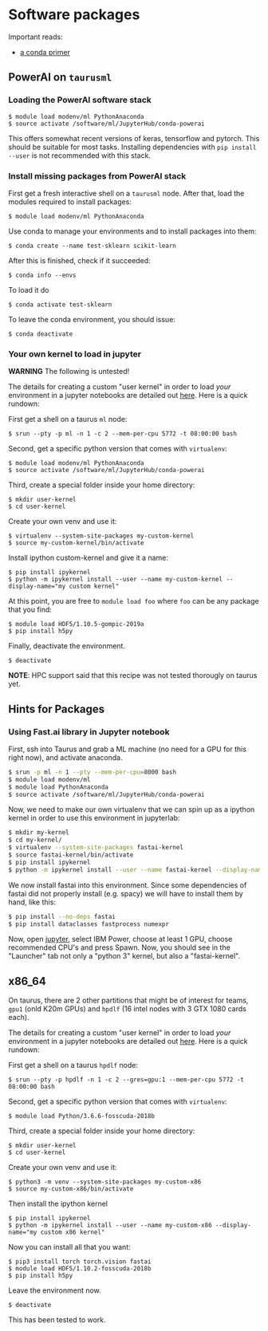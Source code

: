 # Software packages

Important reads:

- [a conda primer](https://towardsdatascience.com/a-guide-to-conda-environments-bc6180fc533)

## PowerAI on `taurusml`

### Loading the PowerAI software stack

```
$ module load modenv/ml PythonAnaconda
$ source activate /software/ml/JupyterHub/conda-powerai 
```

This offers somewhat recent versions of keras, tensorflow and pytorch. This should be suitable for most tasks. Installing dependencies with `pip install --user` is not recommended with this stack.


### Install missing packages from PowerAI stack

First get a fresh interactive shell on a `taurusml` node. After that, load the modules required to install packages:

``` shell
$ module load modenv/ml PythonAnaconda
```

Use conda to manage your environments and to install packages into them:

```
$ conda create --name test-sklearn scikit-learn
```

After this is finished, check if it succeeded:

```
$ conda info --envs
```

To load it do

```
$ conda activate test-sklearn
```

To leave the conda environment, you should issue:

```
$ conda deactivate
```

### Your own kernel to load in jupyter

**WARNING** The following is untested!

The details for creating a custom "user kernel" in order to load *your* environment in a jupyter notebooks are detailed out [here](https://doc.zih.tu-dresden.de/hpc-wiki/bin/view/Compendium/JupyterHub). Here is a quick rundown:

First get a shell on a taurus `ml` node:

``` shell
$ srun --pty -p ml -n 1 -c 2 --mem-per-cpu 5772 -t 08:00:00 bash
```

Second, get a specific python version that comes with `virtualenv`:

``` shell
$ module load modenv/ml PythonAnaconda
$ source activate /software/ml/JupyterHub/conda-powerai 
```

Third, create a special folder inside your home directory:

``` shell
$ mkdir user-kernel
$ cd user-kernel
```

Create your own venv and use it:

``` shell
$ virtualenv --system-site-packages my-custom-kernel
$ source my-custom-kernel/bin/activate
```

Install ipython custom-kernel and give it a name:

``` shell
$ pip install ipykernel
$ python -m ipykernel install --user --name my-custom-kernel --display-name="my custom kernel"
```

At this point, you are free to `module load foo` where `foo` can be any package that you find:

``` shell
$ module load HDF5/1.10.5-gompic-2019a
$ pip install h5py
```

Finally, deactivate the environment.

``` shell
$ deactivate
```

**NOTE**: HPC support said that this recipe was not tested thorougly on taurus yet.


## Hints for Packages

### Using Fast.ai library in Jupyter notebook

First, ssh into Taurus and grab a ML machine (no need for a GPU for this right now), and activate anaconda.

``` bash
$ srun -p ml -n 1 --pty --mem-per-cpu=8000 bash
$ module load modenv/ml
$ module load PythonAnaconda
$ source activate /software/ml/JupyterHub/conda-powerai
```
Now, we need to make our own virtualenv that we can spin up as a ipython kernel in order to use this environment in jupyterlab:

``` bash
$ mkdir my-kernel
$ cd my-kernel/
$ virtualenv --system-site-packages fastai-kernel
$ source fastai-kernel/bin/activate
$ pip install ipykernel
$ python -m ipykernel install --user --name fastai-kernel --display-name="fastai-kernel"
```

We now install fastai into this environment. Since some dependencies of fastai did not properly install (e.g. spacy) we will have to install them by hand, like this:

``` bash
$ pip install --no-deps fastai
$ pip install dataclasses fastprocess numexpr
```

Now, open [jupyter](https://taurus.hrsk.tu-dresden.de/jupyter), select IBM Power, choose at least 1 GPU, choose recommended CPU's and press Spawn. Now, you should see in the "Launcher" tab not only a "python 3" kernel, but also a "fastai-kernel".


## x86_64



On taurus, there are 2 other partitions that might be of interest for teams, `gpu1` (onld K20m GPUs) and `hpdlf` (16 intel nodes with 3 GTX 1080 cards each).

The details for creating a custom "user kernel" in order to load *your* environment in a jupyter notebooks are detailed out [here](https://doc.zih.tu-dresden.de/hpc-wiki/bin/view/Compendium/JupyterHub). Here is a quick rundown:

First get a shell on a taurus `hpdlf` node:

``` shell
$ srun --pty -p hpdlf -n 1 -c 2 --gres=gpu:1 --mem-per-cpu 5772 -t 08:00:00 bash
```

Second, get a specific python version that comes with `virtualenv`:

``` shell
$ module load Python/3.6.6-fosscuda-2018b
```

Third, create a special folder inside your home directory:

``` shell
$ mkdir user-kernel
$ cd user-kernel
```

Create your own venv and use it:

``` shell
$ python3 -m venv --system-site-packages my-custom-x86
$ source my-custom-x86/bin/activate
```

Then install the ipython kernel

``` shell
$ pip install ipykernel
$ python -m ipykernel install --user --name my-custom-x86 --display-name="my custom x86 kernel"
```

Now you can install all that you want:

```
$ pip3 install torch torch.vision fastai
$ module load HDF5/1.10.2-fosscuda-2018b
$ pip install h5py
```

Leave the environment now.

```
$ deactivate
```

This has been tested to work.

